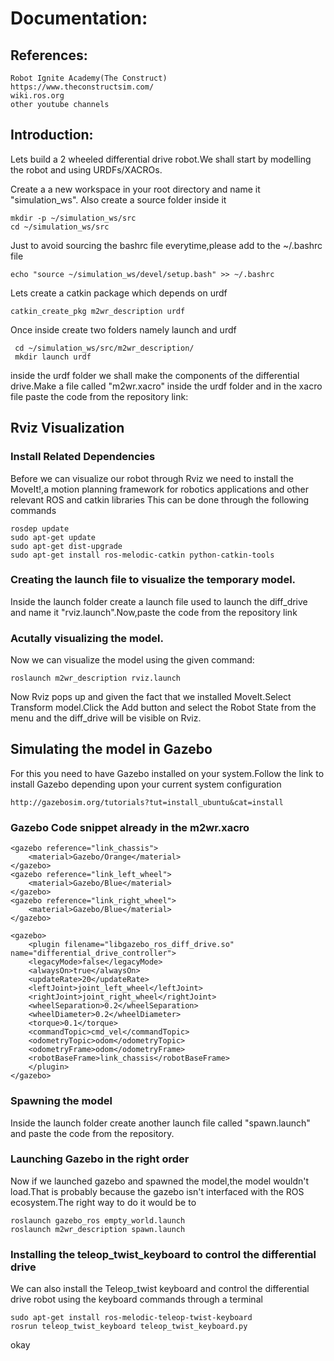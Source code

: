 # Documentation:

## References:
    Robot Ignite Academy(The Construct)
    https://www.theconstructsim.com/
    wiki.ros.org
    other youtube channels

## Introduction:
Lets build a 2 wheeled differential drive robot.We shall start by modelling the robot and using URDFs/XACROs.

Create a a new workspace in your root directory and name it "simulation_ws".
Also create a source folder inside it 

    mkdir -p ~/simulation_ws/src
    cd ~/simulation_ws/src

Just to avoid sourcing the bashrc file everytime,please add to the ~/.bashrc file

    echo "source ~/simulation_ws/devel/setup.bash" >> ~/.bashrc


Lets create a catkin package which depends on urdf

    catkin_create_pkg m2wr_description urdf
    
Once inside create two folders namely launch and urdf

     cd ~/simulation_ws/src/m2wr_description/
     mkdir launch urdf
    
inside the urdf folder we shall make the components of the differential drive.Make a file called "m2wr.xacro" inside the urdf folder and in the xacro file paste the code from the repository link:

## Rviz Visualization

### Install Related Dependencies
Before we can visualize our robot through Rviz we need to install the MoveIt!,a motion planning framework for robotics applications and other relevant ROS and catkin libraries
This can be done through the following commands

    rosdep update
    sudo apt-get update
    sudo apt-get dist-upgrade
    sudo apt-get install ros-melodic-catkin python-catkin-tools
    
### Creating the launch file to visualize the temporary model.
Inside the launch folder create a launch file used to launch the diff_drive and name it "rviz.launch".Now,paste the code from the repository link

### Acutally visualizing the model.
Now we can visualize the model using the given command:

    roslaunch m2wr_description rviz.launch 

Now Rviz pops up and given the fact that we installed MoveIt.Select Transform model.Click the Add button and select the Robot State from the menu and the diff_drive will be visible on Rviz.

## Simulating the model in Gazebo
For this you need to have Gazebo installed on your system.Follow the link to install Gazebo depending upon your current system configuration

    http://gazebosim.org/tutorials?tut=install_ubuntu&cat=install

### Gazebo Code snippet already in the m2wr.xacro

    <gazebo reference="link_chassis">
        <material>Gazebo/Orange</material>
    </gazebo>
    <gazebo reference="link_left_wheel">
        <material>Gazebo/Blue</material>
    </gazebo>
    <gazebo reference="link_right_wheel">
        <material>Gazebo/Blue</material>
    </gazebo>
    
    <gazebo>
        <plugin filename="libgazebo_ros_diff_drive.so" name="differential_drive_controller">
        <legacyMode>false</legacyMode>
        <alwaysOn>true</alwaysOn>
        <updateRate>20</updateRate>
        <leftJoint>joint_left_wheel</leftJoint>
        <rightJoint>joint_right_wheel</rightJoint>
        <wheelSeparation>0.2</wheelSeparation>
        <wheelDiameter>0.2</wheelDiameter>
        <torque>0.1</torque>
        <commandTopic>cmd_vel</commandTopic>
        <odometryTopic>odom</odometryTopic>
        <odometryFrame>odom</odometryFrame>
        <robotBaseFrame>link_chassis</robotBaseFrame>
        </plugin>
    </gazebo>

### Spawning the model
Inside the launch folder create another launch file called "spawn.launch" and paste the code from the repository.

### Launching Gazebo in the right order
Now if we launched gazebo and spawned the model,the model wouldn't load.That is probably because the gazebo isn't interfaced with the ROS ecosystem.The right way to do it would be to 

    roslaunch gazebo_ros empty_world.launch
    roslaunch m2wr_description spawn.launch 

### Installing the teleop_twist_keyboard to control the differential drive
We can also install the Teleop_twist keyboard and control the differential drive robot using the keyboard commands through a terminal
    
    sudo apt-get install ros-melodic-teleop-twist-keyboard 
    rosrun teleop_twist_keyboard teleop_twist_keyboard.py


okay
